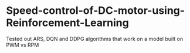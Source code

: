 # Speed-control-of-DC-motor-using-Reinforcement-Learning
Tested out ARS, DQN and DDPG algorithms that work on a model built on PWM vs RPM
